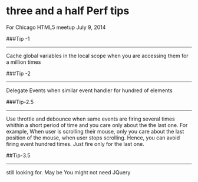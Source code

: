 three and a half Perf tips
==========================

For Chicago HTML5 meetup July 9, 2014

###Tip -1
_________________
Cache global variables in the local scope when you are accessing them for a million times

###Tip -2
_______________
Delegate Events when similar event handler for hundred of elements

###Tip-2.5
______________
Use throttle and debounce when same events are firing several times whithin a short period of time and you care only about the 
the last one. For example, When user is scrolling their mouse, only you care about the last position of the mouse, when user stops
scrolling. Hence, you can avoid firing event hundred times. Just fire only for the last one.

##Tip-3.5
___________
still looking for. May be You might not need JQuery

